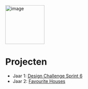 <img width="123" alt="image" src="https://github.com/fdnd-agency/funda/assets/1061632/971b90d8-5c19-46a1-a19c-5414aee155c3">

# Projecten

* Jaar 1: [Design Challenge Sprint 6](https://github.com/fdnd-agency/funda/blob/main/design-challenge-sprint-6/README.md) 
* Jaar 2: [Favourite Houses](https://github.com/fdnd-agency/funda/blob/main/favourite-houses/README.md)  
